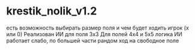 # krestik_nolik_v1.2
есть возможность выбирать размер поля и чем будет ходить игрок (х или 0)
Реализован ИИ для поля 3х3 
Для полей 4х4 и 5х5 логика ИИ работает слабо, по большей части рандом ход на свободное поле


